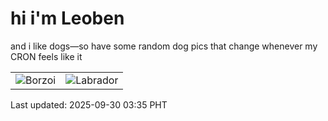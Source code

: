 # hi i'm Leoben

and i like dogs—so have some random dog pics that change whenever my CRON feels like it

|  |  |
|--------|----------|
| ![Borzoi](https://random-dog-vercel.vercel.app/api/random-borzoi?v=1759174548) | ![Labrador](https://random-dog-vercel.vercel.app/api/random-labrador?v=1759174548) |

Last updated: 2025-09-30 03:35 PHT
